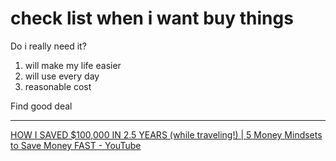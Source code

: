 # check list when i want buy things

Do i really need it?

1. will make my life easier
2. will use every day
3. reasonable cost

Find good deal

---

[HOW I SAVED $100,000 IN 2.5 YEARS (while traveling!) | 5 Money Mindsets to Save Money FAST - YouTube](https://www.youtube.com/watch?v=XHYtLkuOs70)